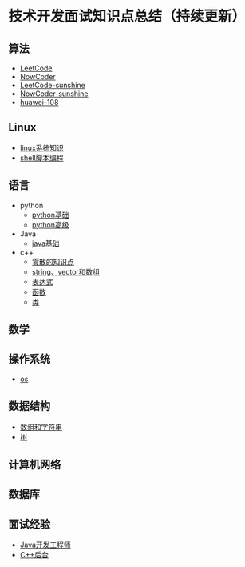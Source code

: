 # 技术开发面试知识点总结（持续更新）

## 算法

- [LeetCode](/docs/notes/algorithm/leetcode.md)
- [NowCoder](/docs/notes/algorithm/nowcoder.md)
- [LeetCode-sunshine](/docs/notes/algorithm/leetcode-sum.md)
- [NowCoder-sunshine](/docs/notes/algorithm/nowcoder-sum.md)
- [huawei-108](/docs/notes/algorithm/huawei.md)

## Linux

- [linux系统知识](/docs/notes/linux/linux.md)
- [shell脚本编程](/docs/notes/linux/shell.md)

## 语言

- python
    - [python基础](/docs/notes/python/python_base.md)
    - [python高级](/docs/notes/python/python_high.md)
- Java
    - [java基础](/docs/notes/java/java_base.md)
- c++
    - [零散的知识点](/docs/notes/c++/零散的知识点.md)
    - [string、vector和数组](/docs/notes/c++/string和vector.md)
    - [表达式](/docs/notes/c++/expression.md)
    - [函数](/docs/notes/c++/function.md)
    - [类](/docs/notes/c++/class.md)

## 数学

## 操作系统

- [os](/docs/notes/os/os.md)

## 数据结构

- [数组和字符串](/docs/notes/data_structure/array.md)
- [树](/docs/notes/data_structure/tree.md)

## 计算机网络

## 数据库

## 面试经验

- [Java开发工程师](/docs/面经/Java研发工程师/)
- [C++后台](/docs/面经/C++后台/)